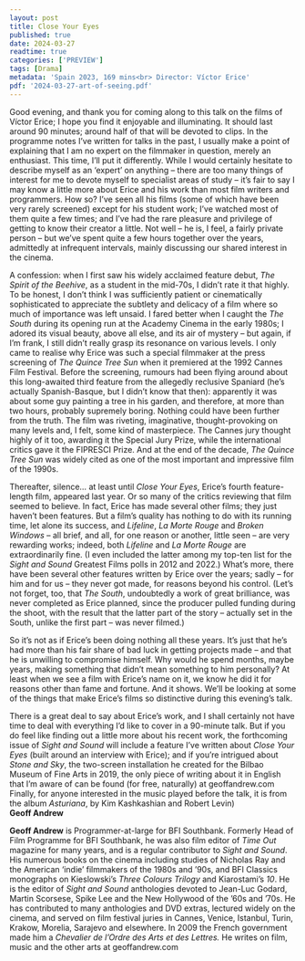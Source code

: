 ```yaml
---
layout: post
title: Close Your Eyes
published: true
date: 2024-03-27
readtime: true
categories: ['PREVIEW']
tags: [Drama]
metadata: 'Spain 2023, 169 mins<br> Director: Víctor Erice'
pdf: '2024-03-27-art-of-seeing.pdf'
---
```

Good evening, and thank you for coming along to this talk on the films of Víctor Erice; I hope you find it enjoyable and illuminating. It should last around 90 minutes; around half of that will be devoted to clips. In the programme notes I’ve written for talks in the past, I usually make a point of explaining that I am no expert on the filmmaker in question, merely an enthusiast. This time, I’ll put it differently. While I would certainly hesitate to describe myself as an ‘expert’ on anything – there are too many things of interest for me to devote myself to specialist areas of study – it’s fair to say I may know a little more about Erice and his work than most film writers and programmers. How so? I’ve seen all his films (some of which have been very rarely screened) except for his student work; I’ve watched most of them quite a few times; and I’ve had the rare pleasure and privilege of getting to know their creator a little. Not well – he is, I feel, a fairly private person – but we’ve spent quite a few hours together over the years, admittedly at infrequent intervals, mainly discussing our shared interest in the cinema.

A confession: when I first saw his widely acclaimed feature debut, _The Spirit of the Beehive_, as a student in the mid-70s, I didn’t rate it that highly. To be honest, I don’t think I was sufficiently patient or cinematically sophisticated to appreciate the subtlety and delicacy of a film where so much of importance was left unsaid. I fared better when I caught the _The South_ during its opening run at the Academy Cinema in the early 1980s; I adored its visual beauty, above all else, and its air of mystery – but again, if I’m frank, I still didn’t really grasp its resonance on various levels. I only came to realise why Erice was such a special filmmaker at the press screening of _The Quince Tree Sun_ when it premiered at the 1992 Cannes Film Festival. Before the screening, rumours had been flying around about this long-awaited third feature from the allegedly reclusive Spaniard (he’s actually Spanish-Basque, but I didn’t know that then): apparently it was about some guy painting a tree in his garden, and therefore, at more than two hours, probably supremely boring. Nothing could have been further from the truth. The film was riveting, imaginative, thought-provoking on many levels and, I felt, some kind of masterpiece. The Cannes jury thought highly of it too, awarding it the Special Jury Prize, while the international critics gave it the FIPRESCI Prize. And at the end of the decade, _The Quince Tree Sun_ was widely cited as one of the most important and impressive film of the 1990s.

Thereafter, silence… at least until _Close Your Eyes_, Erice’s fourth feature-length film, appeared last year. Or so many of the critics reviewing that film seemed to believe. In fact, Erice has made several other films; they just haven’t been features. But a film’s quality has nothing to do with its running time, let alone its success, and _Lifeline_, _La Morte Rouge_ and _Broken Windows_ – all brief, and all, for one reason or another, little seen – are very rewarding works; indeed, both _Lifeline_ and _La Morte Rouge_ are extraordinarily fine. (I even included the latter among my top-ten list for the _Sight and Sound_ Greatest Films polls in 2012 and 2022.)  What’s more, there have been several other features written by Erice over the years; sadly – for him and for us – they never got made, for reasons beyond his control. (Let’s not forget, too, that _The_ _South_, undoubtedly a work of great brilliance, was never completed as Erice planned, since the producer pulled funding during the shoot, with the result that the latter part of the story – actually set in the South, unlike the first part – was never filmed.)

So it’s not as if Erice’s been doing nothing all these years. It’s just that he’s had more than his fair share of bad luck in getting projects made – and that he is unwilling to compromise himself. Why would he spend months, maybe years, making something that didn’t mean something to him personally? At least when we see a film with Erice’s name on it, we know he did it for reasons other than fame and fortune. And it shows. We’ll be looking at some of the things that make Erice’s films so distinctive during this evening’s talk.

There is a great deal to say about Erice’s work, and I shall certainly not have time to deal with everything I’d like to cover in a 90-minute talk. But if you do feel like finding out a little more about his recent work, the forthcoming issue of _Sight and Sound_ will include a feature I’ve written about _Close Your Eyes_ (built around an interview with Erice); and if you’re intrigued about _Stone and Sky_, the two-screen installation he created for the Bilbao Museum of Fine Arts in 2019, the only piece of writing about it in English that I’m aware of can be found (for free, naturally) at geoffandrew.com Finally, for anyone interested in the music played before the talk, it is from the album _Asturiana_, by Kim Kashkashian and Robert Levin)  
**Geoff Andrew**

**Geoff Andrew** is Programmer-at-large for BFI Southbank. Formerly Head of Film Programme for BFI Southbank, he was also film editor of _Time Out_ magazine for many years, and is a regular contributor to _Sight and Sound_. His numerous books on the cinema including studies of Nicholas Ray and the American ‘indie’ filmmakers of the 1980s and ’90s, and BFI Classics monographs on Kieslowski’s _Three Colours Trilogy_ and Kiarostami’s _10_. He is the editor of _Sight and Sound_ anthologies devoted to Jean-Luc Godard, Martin Scorsese, Spike Lee and the New Hollywood of the ’60s and ’70s. He has contributed to many anthologies and DVD extras, lectured widely on the cinema, and served on film festival juries in Cannes, Venice, Istanbul, Turin, Krakow, Morelia, Sarajevo and elsewhere. In 2009 the French government made him a _Chevalier de l’Ordre des Arts et des Lettres._ He writes on film, music and the other arts at geoffandrew.com
<!--stackedit_data:
eyJoaXN0b3J5IjpbMTY4NTQxMDA3XX0=
-->